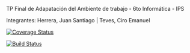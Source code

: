 TP Final de Adapatación del Ambiente de trabajo - 6to Informática - IPS

Integrantes:
Herrera, Juan Santiago | Teves, Ciro Emanuel


[![Coverage Status](https://coveralls.io/repos/github/LordRegginald/TpFinal2017/badge.svg?branch=master)](https://coveralls.io/github/LordRegginald/TpFinal2017?branch=master)

[![Build Status](https://travis-ci.org/LordRegginald/TpFinal2017.svg?branch=master)](https://travis-ci.org/LordRegginald/TpFinal2017)
